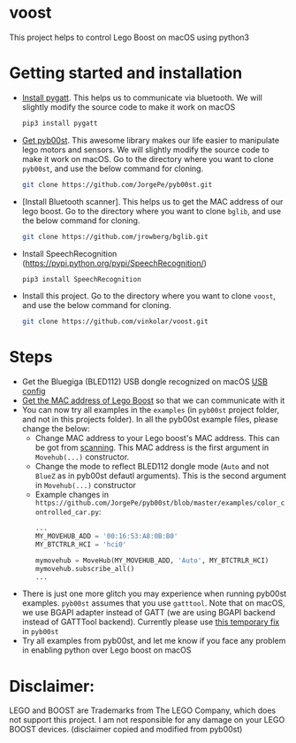 # voost
This project helps to control Lego Boost on macOS using python3

# Getting started and installation
* [Install pygatt](https://github.com/peplin/pygatt). This helps us to communicate via bluetooth. We will slightly modify the source code to make it work on macOS
  ```bash
  pip3 install pygatt
  ```
* [Get pyb00st](https://github.com/JorgePe/pyb00st). This awesome library makes our life easier to manipulate lego motors and sensors. We will slightly modify the source code to make it work on macOS. Go to the directory where you want to clone ```pyb00st```, and use the below command for cloning.
  ```bash
  git clone https://github.com/JorgePe/pyb00st.git
  ```
* [Install Bluetooth scanner]. This helps us to get the MAC address of our lego boost. Go to the directory where you want to clone ```bglib```, and use the below command for cloning.
  ```bash
  git clone https://github.com/jrowberg/bglib.git
  ```
* Install SpeechRecognition (https://pypi.python.org/pypi/SpeechRecognition/)
  ```bash
  pip3 install SpeechRecognition
  ```
* Install this project.  Go to the directory where you want to clone ```voost```, and use the below command for cloning.
  ```bash
  git clone https://github.com/vinkolar/voost.git
  ```

# Steps
* Get the Bluegiga (BLED112) USB dongle recognized on macOS [USB config](./docs/installUSB.md)
* [Get the MAC address of Lego Boost](./docs/macAddress.md) so that we can communicate with it
* You can now try all examples in the ```examples``` (in ```pyb00st``` project folder, and not in this projects folder). In all the pyb00st example files, please change the below:
  * Change MAC address to your Lego boost's MAC address. This can be got from [scanning](./docs/macAddress.md). This MAC address is the first argument in ```Movehub(...)``` constructor.
  * Change the mode to reflect BLED112 dongle mode (```Auto``` and not ```BlueZ``` as in pyb00st defautl arguments). This is the second argument in ```Movehub(...)``` constructor
  * Example changes in ```https://github.com/JorgePe/pyb00st/blob/master/examples/color_controlled_car.py```:
    ```python
    ...
    MY_MOVEHUB_ADD = '00:16:53:A8:0B:B0'
    MY_BTCTRLR_HCI = 'hci0'

    mymovehub = MoveHub(MY_MOVEHUB_ADD, 'Auto', MY_BTCTRLR_HCI)
    mymovehub.subscribe_all()
    ...
    ```
* There is just one more glitch you may experience when running pyb00st examples. ```pyb00st``` assumes that you use ```gatttool```. Note that on macOS, we use BGAPI adapter instead of GATT (we are using BGAPI backend instead of GATTTool backend). Currently please use [this temporary fix](https://github.com/JorgePe/pyb00st/issues/7) in ```pyb00st```
* Try all examples from pyb00st, and let me know if you face any problem in enabling python over Lego boost on macOS

# Disclaimer:
LEGO and BOOST are Trademarks from The LEGO Company, which does not support this project. I am not responsible for any damage on your LEGO BOOST devices. (disclaimer copied and modified from pyb00st)